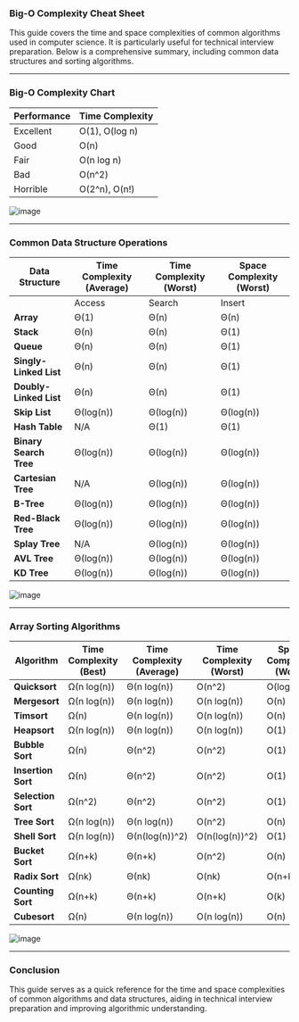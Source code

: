 ### Big-O Complexity Cheat Sheet

This guide covers the time and space complexities of common algorithms used in computer science. It is particularly useful for technical interview preparation. Below is a comprehensive summary, including common data structures and sorting algorithms.

---

### **Big-O Complexity Chart**

| Performance | Time Complexity          |
|-------------|--------------------------|
| Excellent   | O(1), O(log n)           |
| Good        | O(n)                     |
| Fair        | O(n log n)               |
| Bad         | O(n^2)                   |
| Horrible    | O(2^n), O(n!)            |

![image](https://github.com/user-attachments/assets/7272c4e7-eb5c-4d90-a0ba-50b788ed4b1e)


---



### **Common Data Structure Operations**

| Data Structure        | Time Complexity (Average) | Time Complexity (Worst)  | Space Complexity (Worst) |
|-----------------------|---------------------------|--------------------------|--------------------------|
|                       | Access | Search | Insert | Delete | Access | Search | Insert | Delete |
| **Array**             | Θ(1)   | Θ(n)   | Θ(n)   | Θ(n)   | O(1)   | O(n)   | O(n)   | O(n)   | O(n) |
| **Stack**             | Θ(n)   | Θ(n)   | Θ(1)   | Θ(1)   | O(n)   | O(n)   | O(1)   | O(1)   | O(n) |
| **Queue**             | Θ(n)   | Θ(n)   | Θ(1)   | Θ(1)   | O(n)   | O(n)   | O(1)   | O(1)   | O(n) |
| **Singly-Linked List**| Θ(n)   | Θ(n)   | Θ(1)   | Θ(1)   | O(n)   | O(n)   | O(1)   | O(1)   | O(n) |
| **Doubly-Linked List**| Θ(n)   | Θ(n)   | Θ(1)   | Θ(1)   | O(n)   | O(n)   | O(1)   | O(1)   | O(n) |
| **Skip List**         | Θ(log(n)) | Θ(log(n)) | Θ(log(n)) | Θ(log(n)) | O(n) | O(n) | O(n) | O(n) | O(n log(n)) |
| **Hash Table**        | N/A    | Θ(1)   | Θ(1)   | Θ(1)   | N/A    | O(n)   | O(n)   | O(n)   | O(n) |
| **Binary Search Tree**| Θ(log(n)) | Θ(log(n)) | Θ(log(n)) | Θ(log(n)) | O(n) | O(n) | O(n) | O(n) | O(n) |
| **Cartesian Tree**    | N/A    | Θ(log(n)) | Θ(log(n)) | Θ(log(n)) | N/A    | O(n) | O(n) | O(n) | O(n) |
| **B-Tree**            | Θ(log(n)) | Θ(log(n)) | Θ(log(n)) | Θ(log(n)) | O(log(n)) | O(log(n)) | O(log(n)) | O(log(n)) | O(n) |
| **Red-Black Tree**    | Θ(log(n)) | Θ(log(n)) | Θ(log(n)) | Θ(log(n)) | O(log(n)) | O(log(n)) | O(log(n)) | O(log(n)) | O(n) |
| **Splay Tree**        | N/A    | Θ(log(n)) | Θ(log(n)) | Θ(log(n)) | N/A    | O(log(n)) | O(log(n)) | O(log(n)) | O(n) |
| **AVL Tree**          | Θ(log(n)) | Θ(log(n)) | Θ(log(n)) | Θ(log(n)) | O(log(n)) | O(log(n)) | O(log(n)) | O(log(n)) | O(n) |
| **KD Tree**           | Θ(log(n)) | Θ(log(n)) | Θ(log(n)) | Θ(log(n)) | O(n) | O(n) | O(n) | O(n) | O(n) |

![image](https://github.com/user-attachments/assets/1df00818-8a47-49fb-a925-acd820550b6e)


---

### **Array Sorting Algorithms**

| Algorithm        | Time Complexity (Best) | Time Complexity (Average) | Time Complexity (Worst) | Space Complexity (Worst) |
|------------------|------------------------|---------------------------|-------------------------|--------------------------|
| **Quicksort**    | Ω(n log(n))            | Θ(n log(n))               | O(n^2)                  | O(log(n))                |
| **Mergesort**    | Ω(n log(n))            | Θ(n log(n))               | O(n log(n))             | O(n)                     |
| **Timsort**      | Ω(n)                   | Θ(n log(n))               | O(n log(n))             | O(n)                     |
| **Heapsort**     | Ω(n log(n))            | Θ(n log(n))               | O(n log(n))             | O(1)                     |
| **Bubble Sort**  | Ω(n)                   | Θ(n^2)                    | O(n^2)                  | O(1)                     |
| **Insertion Sort**| Ω(n)                  | Θ(n^2)                    | O(n^2)                  | O(1)                     |
| **Selection Sort**| Ω(n^2)                | Θ(n^2)                    | O(n^2)                  | O(1)                     |
| **Tree Sort**    | Ω(n log(n))            | Θ(n log(n))               | O(n^2)                  | O(n)                     |
| **Shell Sort**   | Ω(n log(n))            | Θ(n(log(n))^2)            | O(n(log(n))^2)          | O(1)                     |
| **Bucket Sort**  | Ω(n+k)                 | Θ(n+k)                    | O(n^2)                  | O(n)                     |
| **Radix Sort**   | Ω(nk)                  | Θ(nk)                     | O(nk)                   | O(n+k)                   |
| **Counting Sort**| Ω(n+k)                 | Θ(n+k)                    | O(n+k)                  | O(k)                     |
| **Cubesort**     | Ω(n)                   | Θ(n log(n))               | O(n log(n))             | O(n)                     |

![image](https://github.com/user-attachments/assets/f7e6a88c-c61f-4f1d-ad5d-107dd5a7fc21)


---



### **Conclusion**

This guide serves as a quick reference for the time and space complexities of common algorithms and data structures, aiding in technical interview preparation and improving algorithmic understanding.
